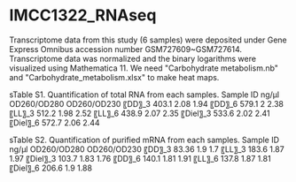 # IMCC1322_RNAseq
Transcriptome data from this study (6 samples) were deposited under Gene Express Omnibus accession number GSM727609~GSM727614. Transcriptome data was normalized and the binary logarithms were visualized using Mathematica 11.
We need "Carbohydrate metabolism.nb" and "Carbohydrate_metabolism.xlsx" to make heat maps.


sTable S1. Quantification of total RNA from each samples. 
Sample ID	ng/μl	OD260/OD280	OD260/OD230
〖DD〗_3	403.1	2.08	1.94
〖DD〗_6	579.1	2	2.38
〖LL〗_3	512.2	1.98	2.52
〖LL〗_6	438.9	2.07	2.35
〖Diel〗_3	533.6	2.02	2.41
〖Diel〗_6	572.7	2.06	2.44

sTable S2. Quantification of purified mRNA from each samples. 
Sample ID	ng/μl	OD260/OD280	OD260/OD230
〖DD〗_3	83.36	1.9	1.7
〖LL〗_3	183.6	1.87	1.97
〖Diel〗_3	103.7	1.83	1.76
〖DD〗_6	140.1	1.81	1.91
〖LL〗_6	137.8	1.87	1.81
〖Diel〗_6	206.6	1.9	1.88

